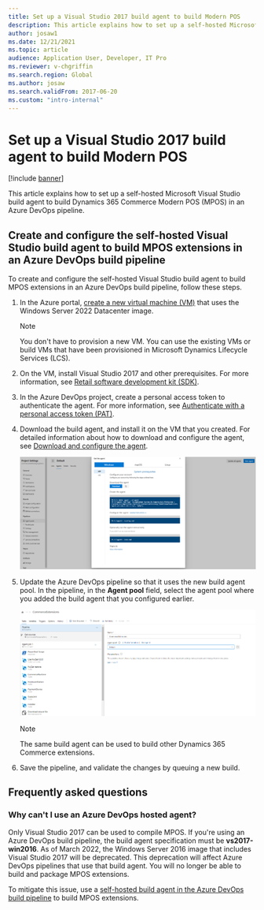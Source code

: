 ```yaml
---
title: Set up a Visual Studio 2017 build agent to build Modern POS
description: This article explains how to set up a self-hosted Microsoft Visual Studio build agent to build Dynamics 365 Commerce Modern POS (MPOS) in an Azure DevOps pipeline.
author: josaw1
ms.date: 12/21/2021
ms.topic: article
audience: Application User, Developer, IT Pro
ms.reviewer: v-chgriffin
ms.search.region: Global
ms.author: josaw
ms.search.validFrom: 2017-06-20
ms.custom: "intro-internal"
---
```


# Set up a Visual Studio 2017 build agent to build Modern POS

[!include [banner](../../../includes/banner.md)]

This article explains how to set up a self-hosted Microsoft Visual Studio build agent to build Dynamics 365 Commerce Modern POS (MPOS) in an Azure DevOps pipeline.

## Create and configure the self-hosted Visual Studio build agent to build MPOS extensions in an Azure DevOps build pipeline

To create and configure the self-hosted Visual Studio build agent to build MPOS extensions in an Azure DevOps build pipeline, follow these steps.

1. In the Azure portal, [create a new virtual machine (VM)](/azure/virtual-machines/windows/quick-create-portal) that uses the Windows Server 2022 Datacenter image.

    > [!NOTE]
    > You don't have to provision a new VM. You can use the existing VMs or build VMs that have been provisioned in Microsoft Dynamics Lifecycle Services (LCS).

1. On the VM, install Visual Studio 2017 and other prerequisites. For more information, see [Retail software development kit (SDK)](retail-sdk-overview.md#prerequisites).
1. In the Azure DevOps project, create a personal access token to authenticate the agent. For more information, see [Authenticate with a personal access token (PAT)](/azure/devops/pipelines/agents/v2-windows?view=azure-devops#authenticate-with-a-personal-access-token-pat&preserve-view=true).
1. Download the build agent, and install it on the VM that you created. For detailed information about how to download and configure the agent, see [Download and configure the agent](/azure/devops/pipelines/agents/v2-windows?view=azure-devops#download-and-configure-the-agent&preserve-view=true).

    ![Build agent setup.](media/AgentSetup.png)

1. Update the Azure DevOps pipeline so that it uses the new build agent pool. In the pipeline, in the **Agent pool** field, select the agent pool where you added the build agent that you configured earlier.

    ![Pipeline configuration.](media/AgentConfigure.png)

    > [!NOTE]
    > The same build agent can be used to build other Dynamics 365 Commerce extensions.

1. Save the pipeline, and validate the changes by queuing a new build.

## Frequently asked questions

### Why can't I use an Azure DevOps hosted agent?

Only Visual Studio 2017 can be used to compile MPOS. If you're using an Azure DevOps build pipeline, the build agent specification must be **vs2017-win2016**. As of March 2022, the Windows Server 2016 image that includes Visual Studio 2017 will be deprecated. This deprecation will affect Azure DevOps pipelines that use that build agent. You will no longer be able to build and package MPOS extensions.

To mitigate this issue, use a [self-hosted build agent in the Azure DevOps build pipeline](/azure/devops/pipelines/agents/v2-windows?view=azure-devops&preserve-view=true) to build MPOS extensions.
